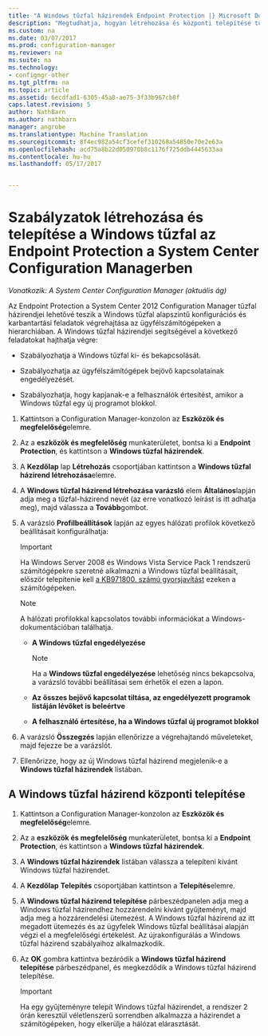 ```yaml
---
title: "A Windows tűzfal házirendek Endpoint Protection |} Microsoft Docs"
description: "Megtudhatja, hogyan létrehozása és központi telepítése tűzfal házirendek Endpoint Protection a System Center 2012 Configuration Manager."
ms.custom: na
ms.date: 03/07/2017
ms.prod: configuration-manager
ms.reviewer: na
ms.suite: na
ms.technology:
- configmgr-other
ms.tgt_pltfrm: na
ms.topic: article
ms.assetid: 6ecdfad1-6305-45a8-ae75-3f33b967cb8f
caps.latest.revision: 5
author: NathBarn
ms.author: nathbarn
manager: angrobe
ms.translationtype: Machine Translation
ms.sourcegitcommit: 8f4ec982a54cf3cefef310268a54850e70e2e63a
ms.openlocfilehash: acd75a8b22d050970b8c1176f725ddb4445633aa
ms.contentlocale: hu-hu
ms.lasthandoff: 05/17/2017


---
```

# <a name="create-and-deploy-windows-firewall-policies-for-endpoint-protection-in-system-center-configuration-manager"></a>Szabályzatok létrehozása és telepítése a Windows tűzfal az Endpoint Protection a System Center Configuration Managerben

*Vonatkozik: A System Center Configuration Manager (aktuális ág)*

Az Endpoint Protection a System Center 2012 Configuration Manager tűzfal házirendjei lehetővé teszik a Windows tűzfal alapszintű konfigurációs és karbantartási feladatok végrehajtása az ügyfélszámítógépeken a hierarchiában. A Windows tűzfal házirendjei segítségével a következő feladatokat hajthatja végre:  

-   Szabályozhatja a Windows tűzfal ki- és bekapcsolását.  

-   Szabályozhatja az ügyfélszámítógépek bejövő kapcsolatainak engedélyezését.  

-   Szabályozhatja, hogy kapjanak-e a felhasználók értesítést, amikor a Windows tűzfal egy új programot blokkol.  

1.  Kattintson a Configuration Manager-konzolon az **Eszközök és megfelelőség**elemre.  

2.  Az a **eszközök és megfelelőség** munkaterületet, bontsa ki a **Endpoint Protection**, és kattintson a **Windows tűzfal házirendek**.  

3.  A **Kezdőlap** lap **Létrehozás** csoportjában kattintson a **Windows tűzfal házirend létrehozása**elemre.  

4.  A **Windows tűzfal házirend létrehozása varázsló** elem **Általános**lapján adja meg a tűzfal-házirend nevét (az erre vonatkozó leírást is itt adhatja meg), majd válassza a **Tovább**gombot.  

5.  A varázsló **Profilbeállítások** lapján az egyes hálózati profilok következő beállításait konfigurálhatja:  

    > [!IMPORTANT]  
    >  Ha Windows Server 2008 és Windows Vista Service Pack 1 rendszerű számítógépekre szeretné alkalmazni a Windows tűzfal beállításait, először telepítenie kell [a KB971800. számú gyorsjavítást](http://go.microsoft.com/fwlink/p/?LinkId=231239) ezeken a számítógépeken.  

    > [!NOTE]  
    >  A hálózati profilokkal kapcsolatos további információkat a Windows-dokumentációban találhatja.  

    -   **A Windows tűzfal engedélyezése**  

        > [!NOTE]  
        >  Ha a **Windows tűzfal engedélyezése** lehetőség nincs bekapcsolva, a varázsló további beállításai sem érhetők el ezen a lapon.  

    -   **Az összes bejövő kapcsolat tiltása, az engedélyezett programok listáján lévőket is beleértve**  

    -   **A felhasználó értesítése, ha a Windows tűzfal új programot blokkol**  

6.  A varázsló **Összegzés** lapján ellenőrizze a végrehajtandó műveleteket, majd fejezze be a varázslót.  

7.  Ellenőrizze, hogy az új Windows tűzfal házirend megjelenik-e a **Windows tűzfal házirendek** listában.  

##  <a name="BKMK_Assign"></a> A Windows tűzfal házirend központi telepítése  

1.  Kattintson a Configuration Manager-konzolon az **Eszközök és megfelelőség**elemre.  

2.  Az a **eszközök és megfelelőség** munkaterületet, bontsa ki a **Endpoint Protection**, és kattintson a **Windows tűzfal házirendek**.  

3.  A **Windows tűzfal házirendek** listában válassza a telepíteni kívánt Windows tűzfal házirendet.  

4.  A **Kezdőlap** **Telepítés** csoportjában kattintson a **Telepítés**elemre.  

5.  A **Windows tűzfal házirend telepítése** párbeszédpanelen adja meg a Windows tűzfal házirendhez hozzárendelni kívánt gyűjteményt, majd adja meg a hozzárendelési ütemezést. A Windows tűzfal házirend az itt megadott ütemezés és az ügyfelek Windows tűzfal beállításai alapján végzi el a megfelelőségi értékelést. Az újrakonfigurálás a Windows tűzfal házirend szabályaihoz alkalmazkodik.  

6.  Az **OK** gombra kattintva bezáródik a **Windows tűzfal házirend telepítése** párbeszédpanel, és megkezdődik a Windows tűzfal házirend telepítése.  

    > [!IMPORTANT]  
    >  Ha egy gyűjteményre telepít Windows tűzfal házirendet, a rendszer 2 órán keresztül véletlenszerű sorrendben alkalmazza a házirendet a számítógépeken, hogy elkerülje a hálózat elárasztását.

